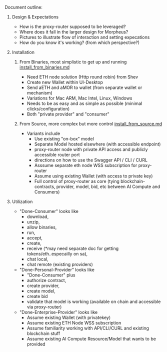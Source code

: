
Document outline:
1. Design & Expectations 
    * How is the proxy-router supposed to be leveraged? 
    * Where does it fall in the larger design for Morpheus? 
    * Pictures to illustrate flow of interaction and setting expecations
    * How do you know it's working? (from which perspective?)

1. Installation 
    1. From Binaries, most simplistic to get up and running [install_from_binaries.md](install_from_binaries.md)
        * Need ETH node solution (Http round robin) from Shev 
        * Create new Wallet within UI-Desktop 
        * Send aETH and aMOR to wallet (from separate wallet or mechanism)
        * Variations for Mac ARM, Mac Intel, Linux, Windows
        * Needs to be as easy and as simple as possible (minimal clicks/configuration)
        * Both "private provider" and "consumer" 

    2. From Source, more complex but more control [install_from_source.md](install_from_source.md)
        * Variants include 
            * Use existing "on-box" model
            * Separate Model hosted elsewhere (with accessible endpoint) 
            * proxy-router node with private API access and publicly accessible router port 
            * directions on how to use the Swagger API / CLI / CURL 
            * Asssume separate eth node WSS subscription for proxy-router 
            * Assume using existing Wallet (with access to private key)
            * Full control of proxy-router as core (tying blockchain-contracts, provider, model, bid, etc between AI Compute and Consumers)
1. Utilization 
    * "Done-Consumer" looks like 
        - download, 
        - unzip, 
        - allow binaries, 
        - run, 
        - accept, 
        - create, 
        - receive (*may need separate doc for getting tokens/eth..especailly on sa), 
        - chat local, 
        - chat remote (existing providers)
    * "Done-Personal-Provider" looks like 
        - "Done-Consumer" plus 
        - authorize contract, 
        - create provider, 
        - create model, 
        - create bid
        - validate that model is working (available on chain and accessible via proxy-router)
    * "Done-Enterprise-Provider" looks like
        - Assume existing Wallet (with privatekey)
        - Assume existing ETH Node WSS subscription 
        - Assume familiarity working with API/CLI/CURL and existing blockchain stuff 
        - Assume existing AI Compute Resource/Model that wants to be provided

